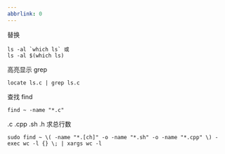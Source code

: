 ```yaml
---
abbrlink: 0
---
```

替换

```
ls -al `which ls` 或
ls -al $(which ls)
```

高亮显示 grep

```
locate ls.c | grep ls.c
```

查找 find

```
find ~ -name "*.c"
```

.c .cpp .sh .h 求总行数

```
sudo find ~ \( -name "*.[ch]" -o -name "*.sh" -o -name "*.cpp" \) -exec wc -l {} \; | xargs wc -l
```


